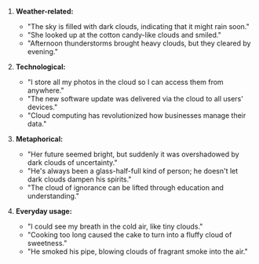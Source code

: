 1. **Weather-related:**
   - "The sky is filled with dark clouds, indicating that it might rain soon."
   - "She looked up at the cotton candy-like clouds and smiled."
   - "Afternoon thunderstorms brought heavy clouds, but they cleared by evening."

2. **Technological:**
   - "I store all my photos in the cloud so I can access them from anywhere."
   - "The new software update was delivered via the cloud to all users' devices."
   - "Cloud computing has revolutionized how businesses manage their data."

3. **Metaphorical:**
   - "Her future seemed bright, but suddenly it was overshadowed by dark clouds of uncertainty."
   - "He's always been a glass-half-full kind of person; he doesn't let dark clouds dampen his spirits."
   - "The cloud of ignorance can be lifted through education and understanding."

4. **Everyday usage:**
   - "I could see my breath in the cold air, like tiny clouds."
   - "Cooking too long caused the cake to turn into a fluffy cloud of sweetness."
   - "He smoked his pipe, blowing clouds of fragrant smoke into the air."